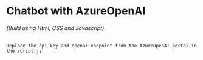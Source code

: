# Chatbot with AzureOpenAI

###### (Build using Html, CSS and Javascript)

`Replace the api-key and openai endpoint from the AzureOpenAI portal in the script.js`
